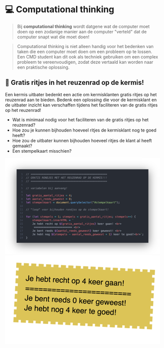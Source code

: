 # 💻 Computational thinking

> Bij **computational thinking** wordt datgene wat de computer moet doen op een zodanige manier aan de computer "verteld" dat de computer snapt wat die moet doen!

> Computational thinking is niet alleen handig voor het bedenken van taken die een computer moet doen om een probleem op te lossen. Een CMD student kan dit ook als techniek gebruiken om een complex probleem te vereenvoudigen, zodat deze vertaald kan worden naar een praktische oplossing.

## 🎢 Gratis ritjes in het reuzenrad op de kermis!

Een kermis uitbater bedenkt een actie om kermisklanten gratis ritjes op het reuzenrad aan te bieden. Bedenk een oplossing die voor de kermisklant en de uitbater inzicht kan verschaffen tijdens het faciliteren van de gratis ritjes op het reuzenrad!

- Wat is minimaal nodig voor het faciliteren van de gratis ritjes op het reuzenrad?
- Hoe zou je kunnen bijhouden hoeveel ritjes de kermisklant nog te goed heeft?
- Hoe zou de uitbater kunnen bijhouden hoeveel ritjes de klant al heeft gemaakt?
- Een stempelkaart misschien?

![alt text](images/probleem_omzetten_naar_een_oplossing.png)
![alt text](images/stempelkaart.png)
